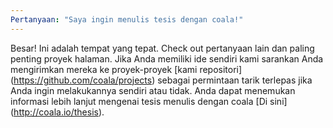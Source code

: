 ```yaml
---
Pertanyaan: "Saya ingin menulis tesis dengan coala!"
---
```

Besar! Ini adalah tempat yang tepat. Check out pertanyaan lain dan paling
penting proyek halaman.
Jika Anda memiliki ide sendiri kami sarankan Anda mengirimkan mereka ke proyek-proyek [kami
repositori] (https://github.com/coala/projects) sebagai permintaan tarik 
terlepas jika Anda ingin melakukannya sendiri atau tidak. 
Anda dapat menemukan informasi lebih lanjut mengenai tesis menulis dengan coala
[Di sini] (http://coala.io/thesis).
